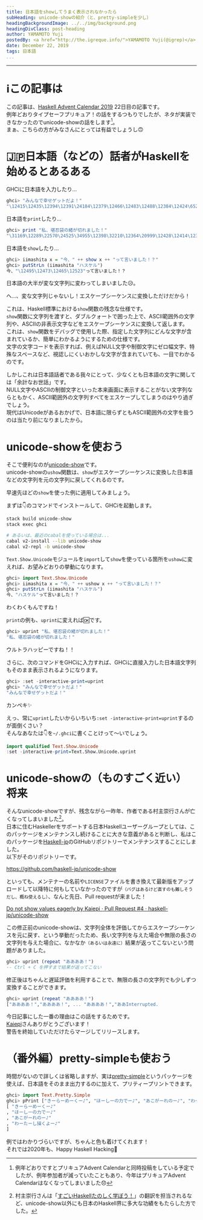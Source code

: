 ```yaml
---
title: 日本語をshowしてうまく表示されなかったら
subHeading: unicode-showの紹介（と、pretty-simpleを少し）
headingBackgroundImage: ../../img/background.png
headingDivClass: post-heading
author: YAMAMOTO Yuji
postedBy: <a href="http://the.igreque.info/">YAMAMOTO Yuji(@igrep)</a>
date: December 22, 2019
tags: 日本語
...
```

---

# ℹ️この記事は

この記事は、[Haskell Advent Calendar 2019](https://qiita.com/advent-calendar/2019/haskell) 22日目の記事です。  
例年どおりタイプセーフプリキュア！の話をするつもりでしたが、ネタが実装できなかったのでunicode-showの話をします[^precure]。  
まぁ、こちらの方がみなさんにとっては有益でしょうし🙃

[^precure]: 例年どおりですとプリキュアAdvent Calendarと同時投稿をしている予定でしたが、例年参加者が減っていたこともあり、今年はプリキュアAdvent Calendarはなくなってしまいました😞

# 🇯🇵日本語（などの）話者がHaskellを始めるとあるある

GHCiに日本語を入力したり...

```haskell
ghci> "みんなで幸せゲットだよ！"
"\12415\12435\12394\12391\24184\12379\12466\12483\12488\12384\12424\65281"
```

日本語を`print`したり...

```haskell
ghci> print "私、堪忍袋の緒が切れました！"
"\31169\12289\22570\24525\34955\12398\32210\12364\20999\12428\12414\12375\12383\65281"
```

日本語を`show`したり...

```haskell
ghci> iimashita x = "今、" ++ show x ++ "って言いました！？"
ghci> putStrLn (iimashita "ハスケル")
今、"\12495\12473\12465\12523"って言いました！？
```

日本語の大半が変な文字列に変わってしまいました😥。

へ...、変な文字列じゃないし！エスケープシーケンスに変換しただけだから！

これは、Haskell標準における`show`関数の残念な仕様です。  
`show`関数に文字列を渡すと、ダブルクォートで囲った上で、ASCII範囲外の文字列や、ASCIIの非表示文字などをエスケープシーケンスに変換して返します。  
これは、`show`関数をデバッグで使用した際、指定した文字列にどんな文字が含まれているか、簡単にわかるようにするための仕様です。  
文字の文字コードを表示すれば、例えばNULL文字や制御文字にゼロ幅文字、特殊なスペースなど、視認しにくいおかしな文字が含まれていても、一目でわかるのです。

しかしこれは日本語話者である我々にとって、少なくとも日本語の文字に関しては「余計なお世話」です。  
NULL文字やASCIIの制御文字といった本来画面に表示することがない文字列ならともかく、ASCII範囲外の文字列すべてをエスケープしてしまうのはやり過ぎでしょう。  
現代はUnicodeがあるおかげで、日本語に限らずともASCII範囲外の文字を扱うのは当たり前になりましたから。

# unicode-showを使おう

そこで便利なのが[unicode-show](http://hackage.haskell.org/package/unicode-show)です。  
unicode-showの`ushow`関数は、`show`がエスケープシーケンスに変換した日本語などの文字列を元の文字列に戻してくれるのです。

早速先ほどの`show`を使った例に適用してみましょう。

まずは👇のコマンドでインストールして、GHCiを起動します。

```bash
stack build unicode-show
stack exec ghci

# あるいは、最近のcabalを使っている場合は...
cabal v2-install --lib unicode-show
cabal v2-repl -b unicode-show
```

`Text.Show.Unicode`モジュールを`import`して`show`を使っている箇所を`ushow`に変えれば、お望みどおりの挙動になります。

```haskell
ghci> import Text.Show.Unicode
ghci> iimashita x = "今、" ++ ushow x ++ "って言いました！？"
ghci> putStrLn (iimashita "ハスケル")
今、"ハスケル"って言いました！？
```

わくわくもんですね！

`print`の例も、`uprint`に変えれば🆗です。

```haskell
ghci> uprint "私、堪忍袋の緒が切れました！"
"私、堪忍袋の緒が切れました！"
```

ウルトラハッピーですね！！

さらに、次のコマンドをGHCiに入力すれば、GHCiに直接入力した日本語文字列もそのまま表示されるようになります。

```haskell
ghci> :set -interactive-print=uprint
ghci> "みんなで幸せゲットだよ！"
"みんなで幸せゲットだよ！"
```

カンペキ✨

えっ、常に`uprint`したいからいちいち`:set -interactive-print=uprint`するのが面倒くさい？  
そんなあなたは👇を`~/.ghci`に書くことけって～いでしょう。

```haskell
import qualified Text.Show.Unicode
:set -interactive-print=Text.Show.Unicode.uprint
```

# unicode-showの（ものすごく近い）将来

そんなunicode-showですが、残念ながら一昨年、作者である村主崇行さんが亡くなってしまいました[^nushio]。  
日本に住むHaskellerをサポートする日本Haskellユーザーグループとしては、このパッケージをメンテナンスし続けることに大きな意義があると判断し、私はこのパッケージを[Haskell-jp](https://github.com/haskell-jp/)のGitHubリポジトリーでメンテナンスすることにしました。  
以下がそのリポジトリーです。

[^nushio]: 村主崇行さんは「[すごいHaskellたのしく学ぼう！](https://shop.ohmsha.co.jp/shopdetail/000000001926/)」の翻訳を担当されるなど、unicode-show以外にも日本のHaskell界に多大な功績をもたらした方でした。

<https://github.com/haskell-jp/unicode-show>

といっても、メンテナーの名前や`LICENSE`ファイルを書き換えて最新版をアップロードして以降特に何もしていなかったのですが<small>（バグはあるけど直すのも難しそうだし、概ね使えるし）</small>、なんと先日、Pull requestが来ました！

[Do not show values eagerly by Kaiepi · Pull Request #4 · haskell-jp/unicode-show](https://github.com/haskell-jp/unicode-show/pull/4)

この修正前のunicode-showは、文字列全体を評価してからエスケープシーケンスを元に戻す、という挙動だったため、長い文字列を与えた場合や無限の長さの文字列を与えた場合に、なかなか<small>（あるいは永遠に）</small>結果が返ってこないという問題がありました。

```haskell
ghci> uprint (repeat "ああああ！")
-- Ctrl + C を押すまで結果が返ってこない
```

修正後はちゃんと遅延評価を利用することで、無限の長さの文字列でも少しずつ変換することができます。

```haskell
ghci> uprint (repeat "ああああ！")
["ああああ！","ああああ！", ... "ああああ！","ああInterrupted.
```

今日記事にした一番の理由はこの話をするためです。  
[Kaiepi](https://github.com/Kaiepi)さんありがとうございます！  
警告を終始していただけたらマージしてリリースします。

# （番外編）pretty-simpleも使おう

時間がないので詳しくは省略しますが、実は[pretty-simple](http://hackage.haskell.org/package/pretty-simple)というパッケージを使えば、日本語をそのまま出力するのに加えて、プリティープリントできます。

```haskell
ghci> import Text.Pretty.Simple
ghci> pPrint ["きーらーめーくー♪", "ほーしーの力でー♪", "あこがーれのー♪", "わーたーし描くよー♪"]
[ "きーらーめーくー♪"
, "ほーしーの力でー♪"
, "あこがーれのー♪"
, "わーたーし描くよー♪"
]
```

例ではわかりづらいですが、ちゃんと色も着けてくれます！  
それでは2020年も、Happy Haskell Hacking🎁

